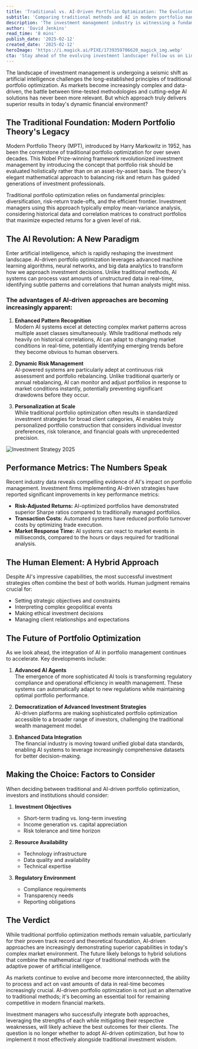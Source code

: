 ```yaml
---
title: 'Traditional vs. AI-Driven Portfolio Optimization: The Evolution of Investment Strategy in 2025'
subtitle: 'Comparing traditional methods and AI in modern portfolio management'
description: 'The investment management industry is witnessing a fundamental shift as AI challenges traditional portfolio optimization methods. This analysis explores how AI-driven approaches are revolutionizing investment strategies while considering the continued relevance of traditional methods in modern markets.'
author: 'David Jenkins'
read_time: '8 mins'
publish_date: '2025-02-12'
created_date: '2025-02-12'
heroImage: 'https://i.magick.ai/PIXE/1739359706620_magick_img.webp'
cta: 'Stay ahead of the evolving investment landscape! Follow us on LinkedIn for daily insights into how AI is transforming portfolio management and reshaping the future of finance.'
---
```


The landscape of investment management is undergoing a seismic shift as artificial intelligence challenges the long-established principles of traditional portfolio optimization. As markets become increasingly complex and data-driven, the battle between time-tested methodologies and cutting-edge AI solutions has never been more relevant. But which approach truly delivers superior results in today's dynamic financial environment?

## The Traditional Foundation: Modern Portfolio Theory's Legacy

Modern Portfolio Theory (MPT), introduced by Harry Markowitz in 1952, has been the cornerstone of traditional portfolio optimization for over seven decades. This Nobel Prize-winning framework revolutionized investment management by introducing the concept that portfolio risk should be evaluated holistically rather than on an asset-by-asset basis. The theory's elegant mathematical approach to balancing risk and return has guided generations of investment professionals.

Traditional portfolio optimization relies on fundamental principles: diversification, risk-return trade-offs, and the efficient frontier. Investment managers using this approach typically employ mean-variance analysis, considering historical data and correlation matrices to construct portfolios that maximize expected returns for a given level of risk.

## The AI Revolution: A New Paradigm

Enter artificial intelligence, which is rapidly reshaping the investment landscape. AI-driven portfolio optimization leverages advanced machine learning algorithms, neural networks, and big data analytics to transform how we approach investment decisions. Unlike traditional methods, AI systems can process vast amounts of unstructured data in real-time, identifying subtle patterns and correlations that human analysts might miss.

### The advantages of AI-driven approaches are becoming increasingly apparent:

1. **Enhanced Pattern Recognition**  
   Modern AI systems excel at detecting complex market patterns across multiple asset classes simultaneously. While traditional methods rely heavily on historical correlations, AI can adapt to changing market conditions in real-time, potentially identifying emerging trends before they become obvious to human observers.

2. **Dynamic Risk Management**  
   AI-powered systems are particularly adept at continuous risk assessment and portfolio rebalancing. Unlike traditional quarterly or annual rebalancing, AI can monitor and adjust portfolios in response to market conditions instantly, potentially preventing significant drawdowns before they occur.

3. **Personalization at Scale**  
   While traditional portfolio optimization often results in standardized investment strategies for broad client categories, AI enables truly personalized portfolio construction that considers individual investor preferences, risk tolerance, and financial goals with unprecedented precision.

![Investment Strategy 2025](https://i.magick.ai/PIXE/1739359706624_magick_img.webp)

## Performance Metrics: The Numbers Speak

Recent industry data reveals compelling evidence of AI's impact on portfolio management. Investment firms implementing AI-driven strategies have reported significant improvements in key performance metrics:

- **Risk-Adjusted Returns:** AI-optimized portfolios have demonstrated superior Sharpe ratios compared to traditionally managed portfolios.
- **Transaction Costs:** Automated systems have reduced portfolio turnover costs by optimizing trade execution.
- **Market Response Time:** AI systems can react to market events in milliseconds, compared to the hours or days required for traditional analysis.

## The Human Element: A Hybrid Approach

Despite AI's impressive capabilities, the most successful investment strategies often combine the best of both worlds. Human judgment remains crucial for:

- Setting strategic objectives and constraints
- Interpreting complex geopolitical events
- Making ethical investment decisions
- Managing client relationships and expectations

## The Future of Portfolio Optimization

As we look ahead, the integration of AI in portfolio management continues to accelerate. Key developments include:

1. **Advanced AI Agents**  
   The emergence of more sophisticated AI tools is transforming regulatory compliance and operational efficiency in wealth management. These systems can automatically adapt to new regulations while maintaining optimal portfolio performance.

2. **Democratization of Advanced Investment Strategies**  
   AI-driven platforms are making sophisticated portfolio optimization accessible to a broader range of investors, challenging the traditional wealth management model.

3. **Enhanced Data Integration**  
   The financial industry is moving toward unified global data standards, enabling AI systems to leverage increasingly comprehensive datasets for better decision-making.

## Making the Choice: Factors to Consider

When deciding between traditional and AI-driven portfolio optimization, investors and institutions should consider:

1. **Investment Objectives**  
   - Short-term trading vs. long-term investing
   - Income generation vs. capital appreciation
   - Risk tolerance and time horizon

2. **Resource Availability**  
   - Technology infrastructure
   - Data quality and availability
   - Technical expertise

3. **Regulatory Environment**  
   - Compliance requirements
   - Transparency needs
   - Reporting obligations

## The Verdict

While traditional portfolio optimization methods remain valuable, particularly for their proven track record and theoretical foundation, AI-driven approaches are increasingly demonstrating superior capabilities in today's complex market environment. The future likely belongs to hybrid solutions that combine the mathematical rigor of traditional methods with the adaptive power of artificial intelligence.

As markets continue to evolve and become more interconnected, the ability to process and act on vast amounts of data in real-time becomes increasingly crucial. AI-driven portfolio optimization is not just an alternative to traditional methods; it's becoming an essential tool for remaining competitive in modern financial markets.

Investment managers who successfully integrate both approaches, leveraging the strengths of each while mitigating their respective weaknesses, will likely achieve the best outcomes for their clients. The question is no longer whether to adopt AI-driven optimization, but how to implement it most effectively alongside traditional investment wisdom.